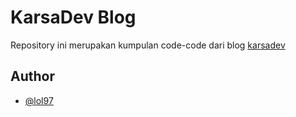 # KarsaDev Blog
Repository ini merupakan kumpulan code-code dari blog [karsadev](karsadev.wordpress.com)

## Author
- [@lol97](https://github.com/lol97)
